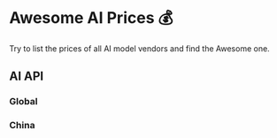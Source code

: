# Awesome AI Prices 💰

Try to list the prices of all AI model vendors and find the Awesome one.

## AI API

### Global


### China

